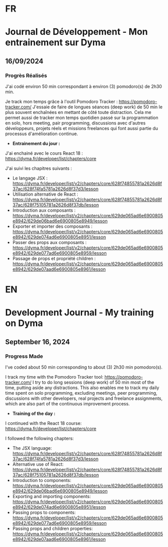 # FR

# Journal de Développement - Mon entrainement sur Dyma

## 16/09/2024

### Progrès Réalisés

J'ai codé environ 50 min correspondant à environ (3) pomodoro(s) de 2h30 min.

Je track mon temps grâce à l'outil Pomodoro Tracker : https://pomodoro-tracker.com/
J'essaie de faire de longues séances (deep work) de 50 min le plus souvent enchaînées en mettant de côté toute distraction.
Cela me permet aussi de tracker mon temps quotidien passé sur la programmation en solo, hors meeting, pair programming, discussions avec d'autres développeurs, projets réels et missions freelances qui font aussi partie du processus d'amélioration continue.

- **Entrainement du jour :**

J'ai enchainé avec le cours React 18 : https://dyma.fr/developer/list/chapters/core

J'ai suivi les chapitres suivants :

- Le langage JSX : https://dyma.fr/developer/list/v2/chapters/core/628f74855781a2626d8f37ac/628f74fa5781a2626d8f37d3/lesson
- Utilisation alternative de React : https://dyma.fr/developer/list/v2/chapters/core/628f74855781a2626d8f37ac/628f75105781a2626d8f37db/lesson
- Introduction aux composants : https://dyma.fr/developer/list/v2/chapters/core/629de065ad6e6900805e8942/629de06bad6e6900805e8949/lesson
- Exporter et importer des composants : https://dyma.fr/developer/list/v2/chapters/core/629de065ad6e6900805e8942/629de074ad6e6900805e8951/lesson
- Passer des props aux composants : https://dyma.fr/developer/list/v2/chapters/core/629de065ad6e6900805e8942/629de077ad6e6900805e8959/lesson
- Passage de props et propriété children : https://dyma.fr/developer/list/v2/chapters/core/629de065ad6e6900805e8942/629de07aad6e6900805e8961/lesson

# EN

# Development Journal - My training on Dyma

## September 16, 2024

### Progress Made

I've coded about 50 min corresponding to about (3) 2h30 min pomodoro(s).

I track my time with the Pomodoro Tracker tool: https://pomodoro-tracker.com/ I try to do long sessions (deep work) of 50 min most of the time, putting aside any distractions. This also enables me to track my daily time spent on solo programming, excluding meetings, peer programming, discussions with other developers, real projects and freelance assignments, which are also part of the continuous improvement process.

- **Training of the day :**

I continued with the React 18 course: https://dyma.fr/developer/list/chapters/core

I followed the following chapters:

- The JSX language: https://dyma.fr/developer/list/v2/chapters/core/628f74855781a2626d8f37ac/628f74fa5781a2626d8f37d3/lesson
- Alternative use of React: https://dyma.fr/developer/list/v2/chapters/core/628f74855781a2626d8f37ac/628f75105781a2626d8f37db/lesson
- Introduction to components: https://dyma.fr/developer/list/v2/chapters/core/629de065ad6e6900805e8942/629de06bad6e6900805e8949/lesson
- Exporting and importing components: https://dyma.fr/developer/list/v2/chapters/core/629de065ad6e6900805e8942/629de074ad6e6900805e8951/lesson
- Passing props to components: https://dyma.fr/developer/list/v2/chapters/core/629de065ad6e6900805e8942/629de077ad6e6900805e8959/lesson
- Passing props and children properties: https://dyma.fr/developer/list/v2/chapters/core/629de065ad6e6900805e8942/629de07aad6e6900805e8961/lesson
